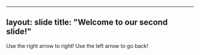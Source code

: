
---
layout: slide
title: "Welcome to our second slide!"
---
Use the right arrow to right!
Use the left arrow to go back!
